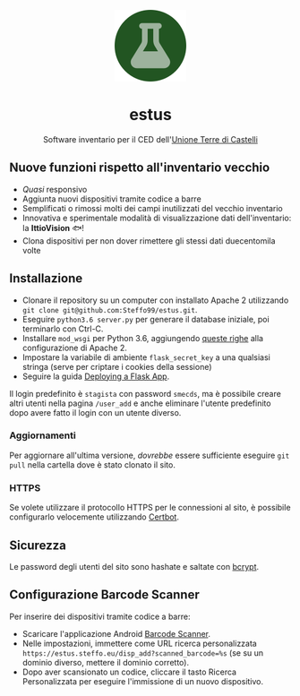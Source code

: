 <div align="center">

![](.media/icon-128x128_round.png)

# estus
Software inventario per il CED dell'[Unione Terre di Castelli](http://www.terredicastelli.mo.it/)

</div>

## Nuove funzioni rispetto all'inventario vecchio
- _Quasi_ responsivo
- Aggiunta nuovi dispositivi tramite codice a barre
- Semplificati o rimossi molti dei campi inutilizzati del vecchio inventario
- Innovativa e sperimentale modalità di visualizzazione dati dell'inventario: la **IttioVision** :fish:!
- Clona dispositivi per non dover rimettere gli stessi dati duecentomila volte

## Installazione
- Clonare il repository su un computer con installato Apache 2 utilizzando `git clone git@github.com:Steffo99/estus.git`.
- Eseguire `python3.6 server.py` per generare il database iniziale, poi terminarlo con Ctrl-C.
- Installare `mod_wsgi` per Python 3.6, aggiungendo [queste righe](https://stackoverflow.com/questions/44914961/install-mod-wsgi-on-ubuntu-with-python-3-6-apache-2-4-and-django-1-11) alla configurazione di Apache 2.
- Impostare la variabile di ambiente `flask_secret_key` a una qualsiasi stringa (serve per criptare i cookies della sessione)
- Seguire la guida [Deploying a Flask App](http://flask.pocoo.org/docs/0.12/deploying/mod_wsgi).

Il login predefinito è `stagista` con password `smecds`, ma è possibile creare altri utenti nella pagina `/user_add` e anche eliminare l'utente predefinito dopo avere fatto il login con un utente diverso.

### Aggiornamenti
Per aggiornare all'ultima versione, _dovrebbe_ essere sufficiente eseguire `git pull` nella cartella dove è stato clonato il sito.

### HTTPS
Se volete utilizzare il protocollo HTTPS per le connessioni al sito, è possibile configurarlo velocemente utilizzando [Certbot](https://certbot.eff.org/).

## Sicurezza
Le password degli utenti del sito sono hashate e saltate con [bcrypt](https://it.wikipedia.org/wiki/Bcrypt).

## Configurazione Barcode Scanner
Per inserire dei dispositivi tramite codice a barre:

- Scaricare l'applicazione Android [Barcode Scanner](https://play.google.com/store/apps/details?id=com.google.zxing.client.android).
- Nelle impostazioni, immettere come URL ricerca personalizzata `https://estus.steffo.eu/disp_add?scanned_barcode=%s` (se su un dominio diverso, mettere il dominio corretto).
- Dopo aver scansionato un codice, cliccare il tasto Ricerca Personalizzata per eseguire l'immissione di un nuovo dispositivo.
